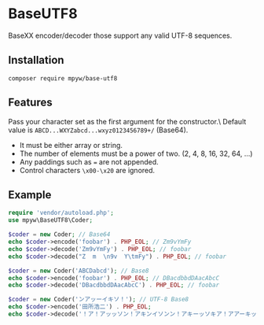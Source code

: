 # BaseUTF8

BaseXX encoder/decoder those support any valid UTF-8 sequences.

## Installation

```
composer require mpyw/base-utf8
```

## Features

Pass your character set as the first argument for the constructor.\\
Default value is `ABCD...WXYZabcd...wxyz0123456789+/` (Base64).

- It must be either array or string.
- The number of elements must be a power of two. (2, 4, 8, 16, 32, 64, ...)
- Any paddings such as `=` are not appended.
- Control characters `\x00-\x20` are ignored.

## Example

```php
require 'vendor/autoload.php';
use mpyw\BaseUTF8\Coder;

$coder = new Coder; // Base64
echo $coder->encode('foobar') . PHP_EOL; // Zm9vYmFy
echo $coder->decode('Zm9vYmFy') . PHP_EOL; // foobar
echo $coder->decode("Z  m  \n9v  Y\tmFy") . PHP_EOL; // foobar

$coder = new Coder('ABCDabcd'); // Base8
echo $coder->encode('foobar') . PHP_EOL; // DBacdbbdDAacAbcC
echo $coder->decode('DBacdbbdDAacAbcC') . PHP_EOL; // foobar

$coder = new Coder('ンアッーイキソ！'); // UTF-8 Base8
echo $coder->encode('田所浩二') . PHP_EOL;
echo $coder->decode('！ア！アッッソン！アキンイソンン！アキーッソキア！アアーキッアイ') . PHP_EOL;
```
